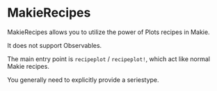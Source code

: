 # MakieRecipes

MakieRecipes allows you to utilize the power of Plots recipes in Makie.

It does not support Observables.

The main entry point is `recipeplot` / `recipeplot!`, which act like normal Makie recipes.

You generally need to explicitly provide a seriestype.
